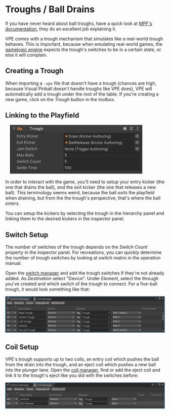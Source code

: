 # Troughs / Ball Drains

If you have never heard about ball troughs, have a quick look at [MPF's documentation](https://mpf-docs.readthedocs.io/en/latest/mechs/troughs/), they do an excellent job explaining it.

VPE comes with a trough mechanism that simulates like a real-world trough behaves. This is important, because when emulating real-world games, the [gamelogic engine](../gamelogic-engine.md) expects the trough's switches to be in a certain state, or else it will complain.

## Creating a Trough

When importing a `.vpx` file that doesn't have a trough (chances are high, because Visual Pinball doesn't handle troughs like VPE does), VPE will automatically add a trough under the root of the table. If you're creating a new game, click on the *Trough* button in the toolbox.

## Linking to the Playfield

<img src="trough-inspector.png" width="418" class="img-responsive pull-right" style="margin-left: 15px">

In order to interact with the game, you'll need to setup your entry kicker (the one that drains the ball), and the exit kicker (the one that releases a new ball). This terminology seems weird, because the ball *exits* the playfield when draining, but from the the trough's perspective, that's where the ball *enters*.

You can setup the kickers by selecting the trough in the hierarchy panel and linking them to the desired kickers in the inspector panel.

## Switch Setup

The number of switches of the trough depends on the *Switch Count* property in the inspector panel. For recreations, you can quickly determine the number of trough switches by looking at switch matrix in the operation manual.

Open the [switch manager](../../editor/switch-manager.md) and add the trough switches if they're not already added. As *Destination* select "Device". Under *Element*, select the through you've created and which switch of the trough to connect. For a five-ball trough, it would look something like that:

![Switch Manager](trough-switches.png)

## Coil Setup

VPE's trough supports up to two coils, an entry coil which pushes the ball from the drain into the trough, and an eject coil which pushes a new ball into the plunger lane. Open the [coil manager](../../editor/coil-manager.md), find or add the eject coil and link it to the trough's eject like you did with the switches before:

![Coil Manager](trough-coils.png)